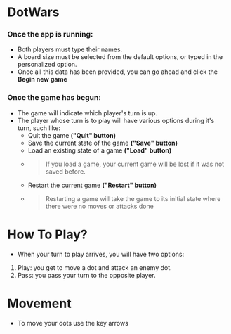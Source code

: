 # DotWars

### Once the app is running:

- Both players must type their names.
- A board size must be selected from the default options, or typed in the personalized option.
- Once all this data has been provided, you can go ahead and click the **Begin new game**

### Once the game has begun:

- The game will indicate which player's turn is up.
- The player whose turn is to play will have various options during it's turn, such like:
    - Quit the game **("Quit" button)**
    - Save the current state of the game **("Save" button)**
    - Load an existing state of a game **("Load" button)**
    - >If you load a game, your current game will be lost if it was not saved before.
    - Restart the current game **("Restart" button)**
    - >Restarting a game will take the game to its initial state where there were no moves or attacks done

# How To Play?

- When your turn to play arrives, you will have two options:
1. Play: you get to move a dot and attack an enemy dot.
2. Pass: you pass your turn to the opposite player.

# Movement

- To move your dots use the key arrows
